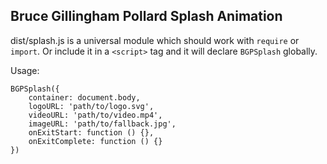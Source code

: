 ## Bruce Gillingham Pollard Splash Animation

dist/splash.js is a universal module which should work with `require` or `import`. Or include it in a `<script>` tag and it will declare `BGPSplash` globally.

Usage:
```
BGPSplash({
    container: document.body,
    logoURL: 'path/to/logo.svg',
    videoURL: 'path/to/video.mp4',
    imageURL: 'path/to/fallback.jpg',
    onExitStart: function () {},
    onExitComplete: function () {}
})
```